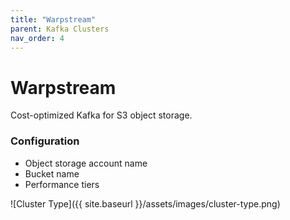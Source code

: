 ```yaml
---
title: "Warpstream"
parent: Kafka Clusters
nav_order: 4
---
```


# Warpstream

Cost-optimized Kafka for S3 object storage.

### Configuration

- Object storage account name
- Bucket name
- Performance tiers

![Cluster Type]({{ site.baseurl }}/assets/images/cluster-type.png) 
